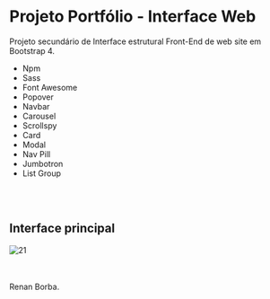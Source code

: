 # Projeto Portfólio - Interface Web
Projeto secundário de Interface estrutural Front-End de web site em Bootstrap 4. 
<ul>
  <li>Npm</li>
  <li>Sass</li>
  <li>Font Awesome</li>
  <li>Popover</li>
  <li>Navbar</li>
  <li>Carousel</li>
  <li>Scrollspy</li>
  <li>Card</li>
  <li>Modal</li>
  <li>Nav Pill</li>
  <li>Jumbotron</li>
  <li>List Group</li>
</ul>
<br><br>


## Interface principal

![21](https://user-images.githubusercontent.com/48495838/54633449-f6d44b00-4a5e-11e9-8a73-74dbbafa5f28.jpg)

<br><br>
Renan Borba.

